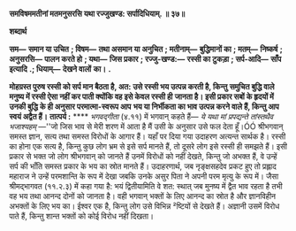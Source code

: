 **समविषममतीनां मतमनुसरसि यथा रज्जुखण्ड: सर्पादिधियाम्. ॥ ३७॥** 

**शब्दार्थ** 

**सम—** **समान या उचित** **; विषम—** **तथा असमान या अनुचित** **; मतीनाम्—** **बुद्धिमानों का** **; मतम्—** **निष्कर्ष** **; अनुसरसि—** **पालन करते हो** **; यथा—** **जिस प्रकार** **; रज्जु-खण्ड:—** **रस्सी का टुकड़ा** **; सर्प-आदि—** **साँप इत्यादि** **.; धियाम्—** **देखने वालों** **का।** **.** 

**मोहग्रस्त पुरुष रस्सी को सर्प मान बैठता है, अत: उसे रस्सी भय उत्पन्न करती है, किन्तु** **समुचित बुद्धि वाले मनुष्य में रस्सी ऐसा नहीं कर पाती क्योंकि वह इसे केवल रस्सी ही** **जानता है। इसी प्रकार सबों के हृदयों में उनकी बुद्धि के ही अनुसार परमात्मा-स्वरूप आप** **भय या निर्भीकता का भाव उत्पन्न करने वाले हैं, किन्तु आप स्वयं अद्वैत हैं।** **तात्पर्य :** **** *भगवद्गीता* (४.११) में भगवान् कहते हैं— *ये यथा मां प्रपद्यन्ते तांस्तथैव* *भजाश्यहम्* —''जो जिस भाव से मेरी शरण में आता है मैं उसी के अनुसार उसे फल देता हूँ।ÓÓ श्रीभगवान् समस्त ज्ञान, सत्य तथा समस्त विरोधों के आगार हैं। यहाँ पर दिया गया उदाहरण अत्यन्त सार्थक है। रस्सी का होना एक सत्य है, किन्तु कुछ लोग भ्रम से इसे सर्प मानते हैं, तो दूसरे लोग इसे रस्सी ही समझते हैं। इसी प्रकार से भक्त जो लोग श्रीभगवान् को जानते हैं उनमें विरोधों को नहीं देखते, किन्तु जो अभक्त हैं, वे उन्हें सर्प की भाँति समस्त प्रकार के भय का स्रोत मानते हैं। उदाहरणार्थ, जब नृङ्क्षसहदेव प्रकट हुए तो प्रह्लाद महाराज ने उन्हें परमशान्ति के रूप में देखा जबकि उनके असुर पिता ने अपनी परम मृत्यु के रूप में। जैसा श्रीमद्भागवत (११.२.३) में कहा गया है: भयं द्वितीयामिति वे शत: स्थात् जब मुनष्य में द्वैत भाव रहता है तभी वह भय तथा आनन्द दोनों को जानता है। वही भगवान् भक्तों के लिए आनन्द का स्रोत है और ज्ञानविहीन अभक्तों के लिए भय का। ईश्वर एक है, किन्तु लोग उसे विभिन्न ²ष्टियों से देखते हैं। अज्ञानी उसमें विरोध पाते हैं, किन्तु शान्त भक्तों को कोई विरोध नहीं दिखता।  